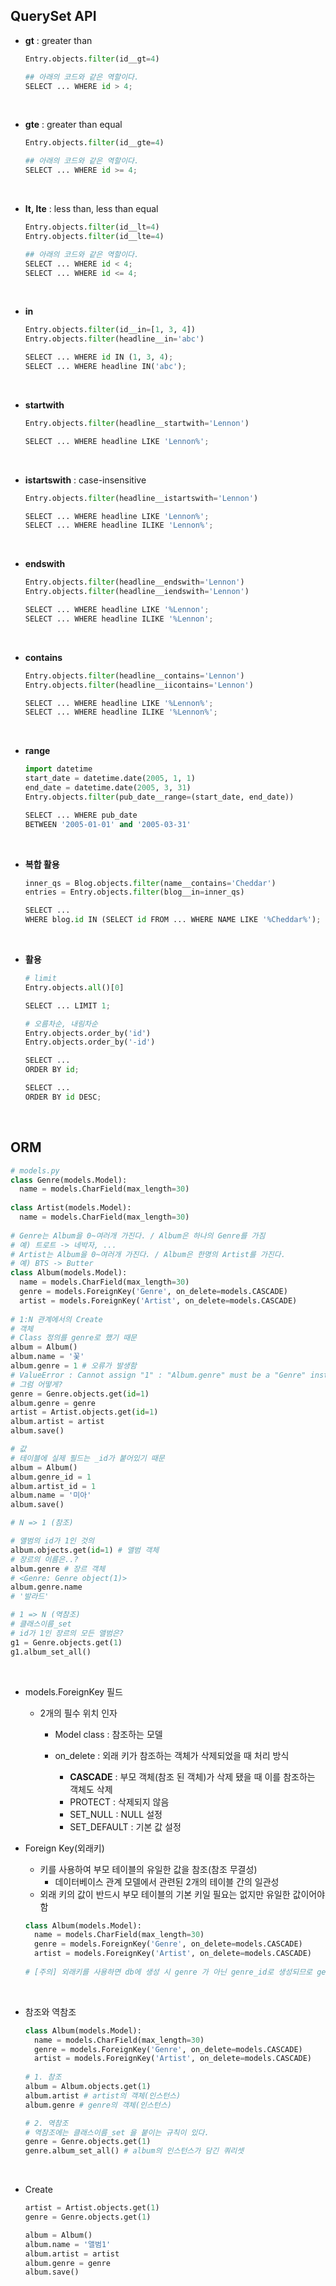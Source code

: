 ## QuerySet API

* **gt** : greater than

  ``` python
  Entry.objects.filter(id__gt=4)
  
  ## 아래의 코드와 같은 역할이다.
  SELECT ... WHERE id > 4;
  ```

  <br>

* **gte** : greater than equal

  ``` python
  Entry.objects.filter(id__gte=4)
  
  ## 아래의 코드와 같은 역할이다.
  SELECT ... WHERE id >= 4;
  ```

  <br>

* **lt, lte** : less than, less than equal

  ``` python
  Entry.objects.filter(id__lt=4)
  Entry.objects.filter(id__lte=4)
  
  ## 아래의 코드와 같은 역할이다.
  SELECT ... WHERE id < 4;
  SELECT ... WHERE id <= 4;
  ```

  <br>

* **in**

  ``` python
  Entry.objects.filter(id__in=[1, 3, 4])
  Entry.objects.filter(headline__in='abc')
  
  SELECT ... WHERE id IN (1, 3, 4);
  SELECT ... WHERE headline IN('abc');
  ```

  <br>

* **startwith**

  ``` python
  Entry.objects.filter(headline__startwith='Lennon')
  
  SELECT ... WHERE headline LIKE 'Lennon%';
  ```

  <br>

* **istartswith** : case-insensitive

  ``` python
  Entry.objects.filter(headline__istartswith='Lennon')
  
  SELECT ... WHERE headline LIKE 'Lennon%';
  SELECT ... WHERE headline ILIKE 'Lennon%';
  ```

  <br>

* **endswith**

  ``` python
  Entry.objects.filter(headline__endswith='Lennon')
  Entry.objects.filter(headline__iendswith='Lennon')
  
  SELECT ... WHERE headline LIKE '%Lennon';
  SELECT ... WHERE headline ILIKE '%Lennon';
  ```

  <br>

* **contains**

  ``` python
  Entry.objects.filter(headline__contains='Lennon')
  Entry.objects.filter(headline__iicontains='Lennon')
  
  SELECT ... WHERE headline LIKE '%Lennon%';
  SELECT ... WHERE headline ILIKE '%Lennon%';
  ```

  <br>

* **range**

  ``` python
  import datetime
  start_date = datetime.date(2005, 1, 1)
  end_date = datetime.date(2005, 3, 31)
  Entry.objects.filter(pub_date__range=(start_date, end_date))
  
  SELECT ... WHERE pub_date
  BETWEEN '2005-01-01' and '2005-03-31'
  ```

  <br>

* **복합 활용**

  ``` python
  inner_qs = Blog.objects.filter(name__contains='Cheddar')
  entries = Entry.objects.filter(blog__in=inner_qs)
  
  SELECT ...
  WHERE blog.id IN (SELECT id FROM ... WHERE NAME LIKE '%Cheddar%');
  ```

  <br>

* **활용**

  ``` python
  # limit
  Entry.objects.all()[0]
  
  SELECT ... LIMIT 1;
  
  # 오름차순, 내림차순
  Entry.objects.order_by('id')
  Entry.objects.order_by('-id')
  
  SELECT ...
  ORDER BY id;
  
  SELECT ...
  ORDER BY id DESC;
  ```

  <br>

## ORM

``` python
# models.py
class Genre(models.Model):
  name = models.CharField(max_length=30)
  
class Artist(models.Model):
  name = models.CharField(max_length=30)
  
# Genre는 Album을 0~여러개 가진다. / Album은 하나의 Genre를 가짐
# 예) 트로트 -> 네박자, ...
# Artist는 Album을 0~여러개 가진다. / Album은 한명의 Artist를 가진다.
# 예) BTS -> Butter
class Album(models.Model):
  name = models.CharField(max_length=30)
  genre = models.ForeignKey('Genre', on_delete=models.CASCADE)
  artist = models.ForeignKey('Artist', on_delete=models.CASCADE)
  
# 1:N 관계에서의 Create  
# 객체
# Class 정의를 genre로 했기 때문
album = Album()
album.name = '꽃'
album.genre = 1 # 오류가 발생함
# ValueError : Cannot assign "1" : "Album.genre" must be a "Genre" instance
# 그럼 어떻게?
genre = Genre.objects.get(id=1)
album.genre = genre
artist = Artist.objects.get(id=1)
album.artist = artist
album.save()

# 값
# 테이블에 실제 필드는 _id가 붙어있기 때문
album = Album()
album.genre_id = 1
album.artist_id = 1
album.name = '미아'
album.save()

# N => 1 (참조)

# 앨범의 id가 1인 것의
album.objects.get(id=1) # 앨범 객체
# 장르의 이름은..?
album.genre # 장르 객체
# <Genre: Genre object(1)>
album.genre.name
# '발라드'

# 1 => N (역참조)
# 클래스이름_set
# id가 1인 장르의 모든 앨범은?
g1 = Genre.objects.get(1)
g1.album_set_all()
```

<br>

* models.ForeignKey 필드

  * 2개의 필수 위치 인자

    * Model class : 참조하는 모델

    * on_delete :  외래 키가 참조하는 객체가 삭제되었을 때 처리 방식
      * **CASCADE** : 부모 객체(참조 된 객체)가 삭제 됐을 때 이를 참조하는 객체도 삭제
      * PROTECT : 삭제되지 않음
      * SET_NULL : NULL 설정
      * SET_DEFAULT : 기본 값 설정

* Foreign Key(외래키)

  * 키를 사용하여 부모 테이블의 유일한 값을 참조(참조 무결성)
    * 데이터베이스 관계 모델에서 관련된 2개의 테이블 간의 일관성
  * 외래 키의 값이 반드시 부모 테이블의 기본 키일 필요는 없지만 유일한 값이어야 함

  ``` python
  class Album(models.Model):
    name = models.CharField(max_length=30)
    genre = models.ForeignKey('Genre', on_delete=models.CASCADE)
    artist = models.ForeignKey('Artist', on_delete=models.CASCADE)
    
  # [주의] 외래키를 사용하면 db에 생성 시 genre 가 아닌 genre_id로 생성되므로 genre_id = ... 로 변수를 만들면 genre_id_id 가 됨(...)
  ```

<br>

* 참조와 역참조

  ``` python
  class Album(models.Model):
    name = models.CharField(max_length=30)
    genre = models.ForeignKey('Genre', on_delete=models.CASCADE)
    artist = models.ForeignKey('Artist', on_delete=models.CASCADE)
    
  # 1. 참조
  album = Album.objects.get(1) 
  album.artist # artist의 객체(인스턴스)
  album.genre # genre의 객체(인스턴스)
  
  # 2. 역참조
  # 역참조에는 클래스이름_set 을 붙이는 규칙이 있다.
  genre = Genre.objects.get(1)
  genre.album_set_all() # album의 인스턴스가 담긴 쿼리셋
  ```

  <br>

* Create

  ```python
  artist = Artist.objects.get(1)
  genre = Genre.objects.get(1)
  
  album = Album()
  album.name = '앨범1'
  album.artist = artist
  album.genre = genre
  album.save()
  ```

  